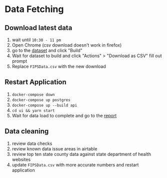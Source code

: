 # Data Fetching

## Download latest data

1. wait until `10:30 - 11 pm`
1. Open Chrome (csv download doesn't work in firefox)
1. go to the [dataset](https://protect.hhs.gov/workspace/compass/view/ri.compass.main.folder.3b32d6b7-0f8b-4cfc-811b-8689c9c8de34) and click "Build"
1. Wait for dataset to build and click "Actions" > "Download as CSV" fill out prompt
1. Replace `FIPSData.csv` with the new download

## Restart Application

1. `docker-compose down`
1. `docker-compose up postgres`
1. `docker-compose up --build api`
1. `cd ui && yarn start`
1. Wait for data load to complete and go to the [report](localhost:3000/?report=true)

## Data cleaning

1. review data checks
1. review known data issue areas in airtable
1. review top ten state county data against state department of health websites
1. update `FIPSData.csv` with more accurate numbers and restart application

